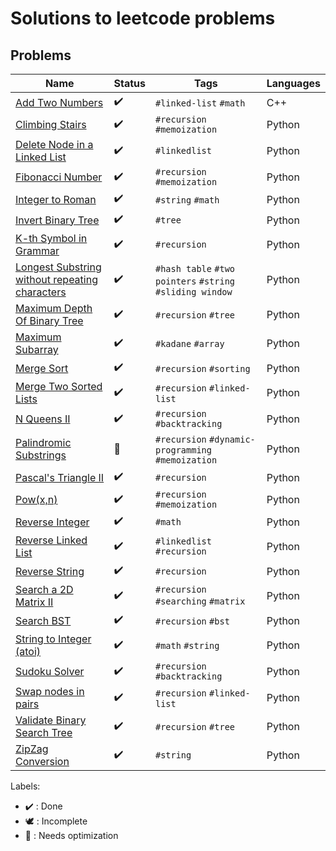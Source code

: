 # Solutions to leetcode problems

## Problems

| Name                                                                                     | Status             | Tags                                                      | Languages |
|------------------------------------------------------------------------------------------|--------------------|-----------------------------------------------------------|-----------|
| [Add Two Numbers](AddTwoNumbers.cpp)                                                     | :heavy_check_mark: | `#linked-list` `#math`                                    | C++       |
| [Climbing Stairs](ClimbingStairs.py)                                                     | :heavy_check_mark: | `#recursion` `#memoization`                               | Python    |
| [Delete Node in a Linked List](DeleteNodeInLinkedList.py)                                | :heavy_check_mark: | `#linkedlist`                                             | Python    |
| [Fibonacci Number](FibonacciNumber.py)                                                   | :heavy_check_mark: | `#recursion` `#memoization`                               | Python    |
| [Integer to Roman](IntegerToRoman.py)                                                    | :heavy_check_mark: | `#string` `#math`                                         | Python    |
| [Invert Binary Tree](InvertBinaryTree.py)                                                | :heavy_check_mark: | `#tree`                                                   | Python    |
| [K-th Symbol in Grammar](KthSymbolInGrammar.py)                                          | :heavy_check_mark: | `#recursion`                                              | Python    |
| [Longest Substring without repeating characters](LongestSubstrWithoutRepeatingChars.py)  | :heavy_check_mark: | `#hash table` `#two pointers` `#string` `#sliding window` | Python    |
| [Maximum Depth Of Binary Tree](MaximumDepthOfBinaryTree.py)                              | :heavy_check_mark: | `#recursion` `#tree`                                      | Python    |
| [Maximum Subarray](MaximumSubarray.py)                                                   | :heavy_check_mark: | `#kadane` `#array`                                        | Python    |
| [Merge Sort](MergeSort.py)                                                               | :heavy_check_mark: | `#recursion` `#sorting`                                   | Python    |
| [Merge Two Sorted Lists](MergeTwoSortedLists.py)                                         | :heavy_check_mark: | `#recursion` `#linked-list`                               | Python    |
| [N Queens II](NQueens2.py)                                                               | :heavy_check_mark: | `#recursion` `#backtracking`                              | Python    |
| [Palindromic Substrings](PalindromicSubstrings.py)                                       | :rocket:           | `#recursion` `#dynamic-programming` `#memoization`        | Python    |
| [Pascal's Triangle II](PascalsTriangle2.py)                                              | :heavy_check_mark: | `#recursion`                                              | Python    |
| [Pow(x,n)](Pow(x,n).py)                                                                  | :heavy_check_mark: | `#recursion` `#memoization`                               | Python    |
| [Reverse Integer](ReverseInteger.py)                                                     | :heavy_check_mark: | `#math`                                                   | Python    |
| [Reverse Linked List](ReverseLinkedList.py)                                              | :heavy_check_mark: | `#linkedlist` `#recursion`                                | Python    |
| [Reverse String](ReverseString.py)                                                       | :heavy_check_mark: | `#recursion`                                              | Python    |
| [Search a 2D Matrix II](Search2DMatrix2.py)                                              | :heavy_check_mark: | `#recursion` `#searching` `#matrix`                       | Python    |
| [Search BST](SearchBST.py)                                                               | :heavy_check_mark: | `#recursion` `#bst`                                       | Python    |
| [String to Integer (atoi)](StringToInteger.py)                                           | :heavy_check_mark: | `#math` `#string`                                         | Python    |
| [Sudoku Solver](SudokuSolver.py)                                                         | :heavy_check_mark: | `#recursion` `#backtracking`                              | Python    |
| [Swap nodes in pairs](SwapNodesInPairs.py)                                               | :heavy_check_mark: | `#recursion` `#linked-list`                               | Python    |
| [Validate Binary Search Tree](ValidateBinarySearchTree.py)                               | :heavy_check_mark: | `#recursion` `#tree`                                      | Python    |
| [ZipZag Conversion](ZigZagConversion.py)                                                 | :heavy_check_mark: | `#string`                                                 | Python    |

Labels:

* :heavy_check_mark: : Done
* :dove: : Incomplete
* :rocket: : Needs optimization
